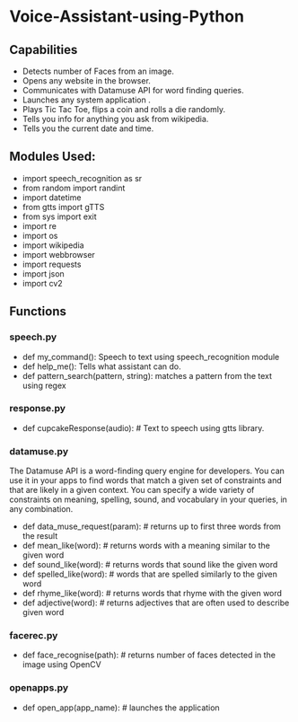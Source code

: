 # Voice-Assistant-using-Python

## Capabilities
* Detects number of Faces from an image.
* Opens any website in the browser.
* Communicates with Datamuse API for word finding queries.
* Launches any system application .
* Plays Tic Tac Toe, flips a coin and rolls a die randomly.
* Tells you info for anything you ask from wikipedia.
* Tells you the current date and time.

## Modules Used:
* import speech_recognition as sr
* from random import randint
* import datetime
* from gtts import gTTS
* from sys import exit
* import re
* import os
* import wikipedia
* import webbrowser
* import requests
* import json
* import cv2

## Functions

### speech.py
* def my_command(): Speech to text using speech_recognition module
* def help_me(): Tells what assistant can do.
* def pattern_search(pattern, string): matches a pattern from the text using regex

### response.py
* def cupcakeResponse(audio): # Text to speech using gtts library.

### datamuse.py
The Datamuse API is a word-finding query engine for developers. You can use it in your apps to find words that match a given set of constraints and that are likely in a given context. You can specify a wide variety of constraints on meaning, spelling, sound, and vocabulary in your queries, in any combination.

* def data_muse_request(param):  # returns up to first three words from the result
* def mean_like(word):  # returns words with a meaning similar to the given word
* def sound_like(word):  # returns words that sound like the given word
* def spelled_like(word):  # words that are spelled similarly to the given word
* def rhyme_like(word):  # returns words that rhyme with the given word
* def adjective(word):  # returns adjectives that are often used to describe given word

### facerec.py
* def face_recognise(path): # returns number of faces detected in the image using OpenCV

### openapps.py
* def open_app(app_name): # launches the application
